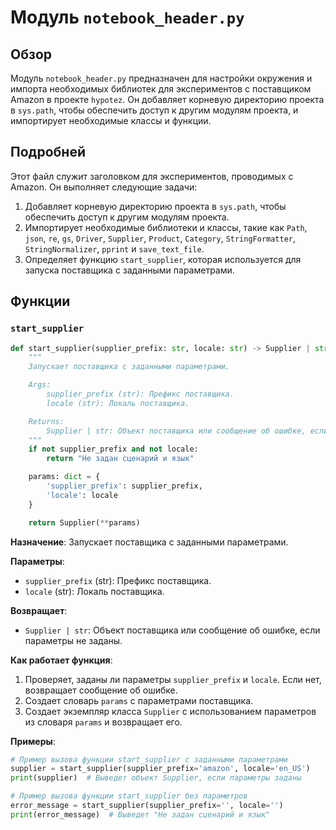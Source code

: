 # Модуль `notebook_header.py`

## Обзор

Модуль `notebook_header.py` предназначен для настройки окружения и импорта необходимых библиотек для экспериментов с поставщиком Amazon в проекте `hypotez`. Он добавляет корневую директорию проекта в `sys.path`, чтобы обеспечить доступ к другим модулям проекта, и импортирует необходимые классы и функции.

## Подробней

Этот файл служит заголовком для экспериментов, проводимых с Amazon. Он выполняет следующие задачи:

1.  Добавляет корневую директорию проекта в `sys.path`, чтобы обеспечить доступ к другим модулям проекта.
2.  Импортирует необходимые библиотеки и классы, такие как `Path`, `json`, `re`, `gs`, `Driver`, `Supplier`, `Product`, `Category`, `StringFormatter`, `StringNormalizer`, `pprint` и `save_text_file`.
3.  Определяет функцию `start_supplier`, которая используется для запуска поставщика с заданными параметрами.

## Функции

### `start_supplier`

```python
def start_supplier(supplier_prefix: str, locale: str) -> Supplier | str:
    """
    Запускает поставщика с заданными параметрами.

    Args:
        supplier_prefix (str): Префикс поставщика.
        locale (str): Локаль поставщика.

    Returns:
        Supplier | str: Объект поставщика или сообщение об ошибке, если параметры не заданы.
    """
    if not supplier_prefix and not locale:
        return "Не задан сценарий и язык"

    params: dict = {
        'supplier_prefix': supplier_prefix,
        'locale': locale
    }

    return Supplier(**params)
```

**Назначение**: Запускает поставщика с заданными параметрами.

**Параметры**:

*   `supplier_prefix` (str): Префикс поставщика.
*   `locale` (str): Локаль поставщика.

**Возвращает**:

*   `Supplier | str`: Объект поставщика или сообщение об ошибке, если параметры не заданы.

**Как работает функция**:

1.  Проверяет, заданы ли параметры `supplier_prefix` и `locale`. Если нет, возвращает сообщение об ошибке.
2.  Создает словарь `params` с параметрами поставщика.
3.  Создает экземпляр класса `Supplier` с использованием параметров из словаря `params` и возвращает его.

**Примеры**:

```python
# Пример вызова функции start_supplier с заданными параметрами
supplier = start_supplier(supplier_prefix='amazon', locale='en_US')
print(supplier)  # Выведет объект Supplier, если параметры заданы

# Пример вызова функции start_supplier без параметров
error_message = start_supplier(supplier_prefix='', locale='')
print(error_message)  # Выведет "Не задан сценарий и язык"
```